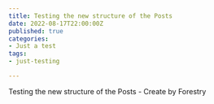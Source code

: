 ```yaml
---
title: Testing the new structure of the Posts
date: 2022-08-17T22:00:00Z
published: true
categories:
- Just a test
tags:
- just-testing

---
```

Testing the new structure of the Posts - Create by Forestry